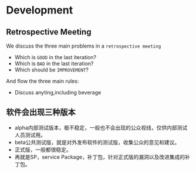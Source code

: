 # Development

<!-- create time: 2015-09-08 09:22:37  -->

<!-- This file is created from $MARBOO_HOME/.media/starts/default.md
本文件由 $MARBOO_HOME/.media/starts/default.md 复制而来 -->

## Retrospective Meeting

We discuss the three main problems in a `retrospective meeting`

* Which is `GOOD` in the last iteration?
* Which is `BAD` in the last iteration?
* Which should be `IMPROVEMENT`?

And flow the three main rules:

* Discuss anyting,including beverage


## 软件会出现三种版本
* alpha内部测试版本，极不稳定，一般也不会出现的公众视线，仅供内部测试人员测试用。
* beta公共测试版，就是对外发布软件的测试版，收集公众的意见和建议。
* 正式版，一般都很稳定。
* 再就是SP，service Package，补丁包，针对正式版的漏洞以及改进集成的补丁包。